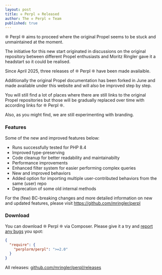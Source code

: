 ```yaml
---
layout: post
title: ❊ Perpl ❊ Released
author: The ❊ Perpl ❊ Team
published: true
---
```


❊ Perpl ❊ aims to proceed where the original Propel seems to be stuck and unmaintained at the moment. 

The initiative for this new start originated in discussions on the original repository between different Propel enthusiasts and Moritz Ringler gave it a headstart so it could be realised.

Since April 2025, three releases of ❊ Perpl ❊ have been made availaible. 

Additionally the original Propel documentation has been forked in June and made available under this website and will also be improved step by step.

You will still find a lot of places where there are still links to the original Propel repositories but those will be gradually replaced over time with according links for ❊ Perpl ❊.

Also, as you might find, we are still experimenting with branding.

### Features

Some of the new and improved features below:

- Runs successfully tested for PHP 8.4
- Improved type-preserving
- Code cleanup for better readability and maintainabilty
- Performance improvements
- Enhanced filter system for easier performing complex queries
- New and improved behaviors
- Added option for importing multiple user-contributed behaviors from the same (user) repo
- Deprecation of some old internal methods

For the (few) BC-breaking changes and more detailed information on new and updated features, please visit <https://github.com/mringler/perpl>

### Download

You can download ❊ Perpl ❊ via Composer. 
Please give it a try and [report any bugs](https://github.com/mringler/perpl/issues/new)
you spot:

```json
{
  "require": {
    "perplorm/perpl": ">=2.0"
  }
}
```


All releases: [github.com/mringler/perpl/releases](https://github.com/mringler/perpl/releases)
